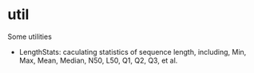 # util

Some utilities

- LengthStats: caculating statistics of sequence length, including, Min, Max, Mean, Median, N50, L50, Q1, Q2, Q3, et al.

